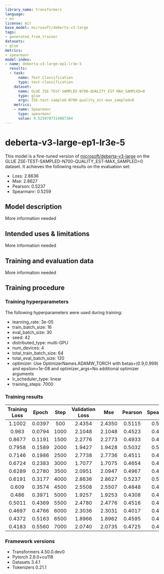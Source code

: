 ```yaml
---
library_name: transformers
language:
- en
license: mit
base_model: microsoft/deberta-v3-large
tags:
- generated_from_trainer
datasets:
- glue
metrics:
- spearmanr
model-index:
- name: deberta-v3-large-ep1-lr3e-5
  results:
  - task:
      name: Text Classification
      type: text-classification
    dataset:
      name: GLUE ZSE-TEST-SAMPLED-N700-QUALITY_EST-MAX_SAMPLED=0
      type: glue
      args: ZSE-test-sampled-N700-quality_est-max_sampled=0
    metrics:
    - name: Spearmanr
      type: spearmanr
      value: 0.5258787314087364
---
```


<!-- This model card has been generated automatically according to the information the Trainer had access to. You
should probably proofread and complete it, then remove this comment. -->

# deberta-v3-large-ep1-lr3e-5

This model is a fine-tuned version of [microsoft/deberta-v3-large](https://huggingface.co/microsoft/deberta-v3-large) on the GLUE ZSE-TEST-SAMPLED-N700-QUALITY_EST-MAX_SAMPLED=0 dataset.
It achieves the following results on the evaluation set:
- Loss: 2.8636
- Mse: 2.8627
- Pearson: 0.5237
- Spearmanr: 0.5259

## Model description

More information needed

## Intended uses & limitations

More information needed

## Training and evaluation data

More information needed

## Training procedure

### Training hyperparameters

The following hyperparameters were used during training:
- learning_rate: 3e-05
- train_batch_size: 16
- eval_batch_size: 30
- seed: 42
- distributed_type: multi-GPU
- num_devices: 4
- total_train_batch_size: 64
- total_eval_batch_size: 120
- optimizer: Use OptimizerNames.ADAMW_TORCH with betas=(0.9,0.999) and epsilon=1e-08 and optimizer_args=No additional optimizer arguments
- lr_scheduler_type: linear
- training_steps: 7000

### Training results

| Training Loss | Epoch  | Step | Validation Loss | Mse    | Pearson | Spearmanr |
|:-------------:|:------:|:----:|:---------------:|:------:|:-------:|:---------:|
| 1.1002        | 0.0397 | 500  | 2.4354          | 2.4350 | 0.5115  | 0.5201    |
| 0.963         | 0.0794 | 1000 | 2.1048          | 2.1048 | 0.4523  | 0.4620    |
| 0.8677        | 0.1191 | 1500 | 2.2776          | 2.2773 | 0.4933  | 0.4978    |
| 0.7958        | 0.1589 | 2000 | 1.9427          | 1.9428 | 0.5032  | 0.5018    |
| 0.7146        | 0.1986 | 2500 | 2.7738          | 2.7736 | 0.4511  | 0.4536    |
| 0.6724        | 0.2383 | 3000 | 1.7077          | 1.7075 | 0.4654  | 0.4669    |
| 0.6289        | 0.2780 | 3500 | 2.0951          | 2.0947 | 0.4967  | 0.4901    |
| 0.6191        | 0.3177 | 4000 | 2.8636          | 2.8627 | 0.5237  | 0.5259    |
| 0.609         | 0.3574 | 4500 | 2.5508          | 2.5507 | 0.4848  | 0.4865    |
| 0.486         | 0.3971 | 5000 | 1.9257          | 1.9253 | 0.4308  | 0.4395    |
| 0.5011        | 0.4369 | 5500 | 2.4780          | 2.4776 | 0.4516  | 0.4504    |
| 0.4697        | 0.4766 | 6000 | 2.3036          | 2.3031 | 0.4017  | 0.4052    |
| 0.4372        | 0.5163 | 6500 | 1.8966          | 1.8962 | 0.4595  | 0.4661    |
| 0.4183        | 0.5560 | 7000 | 2.0740          | 2.0735 | 0.4725  | 0.4799    |


### Framework versions

- Transformers 4.50.0.dev0
- Pytorch 2.6.0+cu118
- Datasets 3.4.1
- Tokenizers 0.21.1
